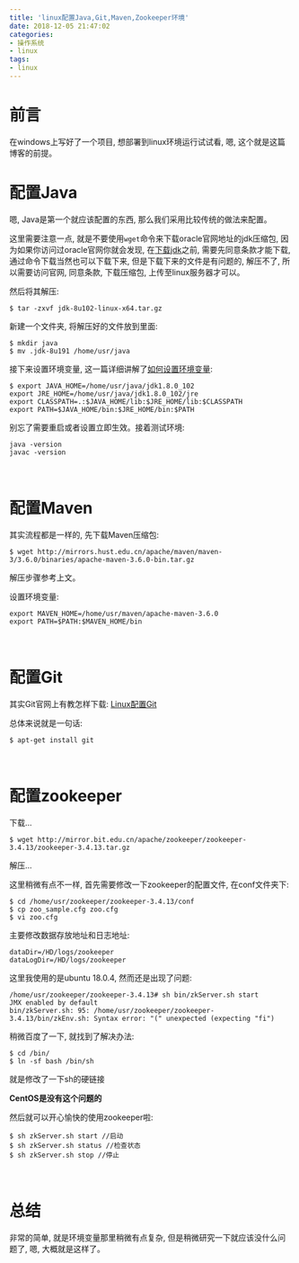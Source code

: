 ```yaml
---
title: 'linux配置Java,Git,Maven,Zookeeper环境'
date: 2018-12-05 21:47:02
categories:
- 操作系统
- linux
tags:
- linux
---
```


# 前言

在windows上写好了一个项目, 想部署到linux环境运行试试看, 嗯, 这个就是这篇博客的前提。
<!--more-->
# 配置Java

嗯, Java是第一个就应该配置的东西, 那么我们采用比较传统的做法来配置。

这里需要注意一点, 就是不要使用`wget`命令来下载oracle官网地址的jdk压缩包, 因为如果你访问过oracle官网你就会发现, 在[下载jdk](https://www.oracle.com/technetwork/java/archive-139210.html)之前, 需要先同意条款才能下载, 通过命令下载当然也可以下载下来, 但是下载下来的文件是有问题的, 解压不了, 所以需要访问官网, 同意条款, 下载压缩包, 上传至linux服务器才可以。

然后将其解压:

```shell
$ tar -zxvf jdk-8u102-linux-x64.tar.gz
```

新建一个文件夹, 将解压好的文件放到里面:

```shell
$ mkdir java
$ mv .jdk-8u191 /home/usr/java
```

接下来设置环境变量, 这一篇详细讲解了[如何设置环境变量](/operation_system/linux/linux-path-variable.html):

```shell
$ export JAVA_HOME=/home/usr/java/jdk1.8.0_102
export JRE_HOME=/home/usr/java/jdk1.8.0_102/jre
export CLASSPATH=.:$JAVA_HOME/lib:$JRE_HOME/lib:$CLASSPATH
export PATH=$JAVA_HOME/bin:$JRE_HOME/bin:$PATH
```

别忘了需要重启或者设置立即生效。接着测试环境:

```shell
java -version
javac -version
```

<br>

# 配置Maven

其实流程都是一样的, 先下载Maven压缩包:

```shell
$ wget http://mirrors.hust.edu.cn/apache/maven/maven-3/3.6.0/binaries/apache-maven-3.6.0-bin.tar.gz
```

解压步骤参考上文。

设置环境变量:

```shell
export MAVEN_HOME=/home/usr/maven/apache-maven-3.6.0
export PATH=$PATH:$MAVEN_HOME/bin
```

<br>

# 配置Git

其实Git官网上有教怎样下载: [Linux配置Git](https://git-scm.com/download/linux)

总体来说就是一句话:

```shell
$ apt-get install git
```

<br>

# 配置zookeeper

下载...

```shell
$ wget http://mirror.bit.edu.cn/apache/zookeeper/zookeeper-3.4.13/zookeeper-3.4.13.tar.gz
```

解压...

这里稍微有点不一样, 首先需要修改一下zookeeper的配置文件, 在conf文件夹下:

```shell
$ cd /home/usr/zookeeper/zookeeper-3.4.13/conf
$ cp zoo_sample.cfg zoo.cfg
$ vi zoo.cfg
```

主要修改数据存放地址和日志地址:

```shell
dataDir=/HD/logs/zookeeper
dataLogDir=/HD/logs/zookeeper
```

这里我使用的是ubuntu 18.0.4, 然而还是出现了问题:

```shell
/home/usr/zookeeper/zookeeper-3.4.13# sh bin/zkServer.sh start
JMX enabled by default
bin/zkServer.sh: 95: /home/usr/zookeeper/zookeeper-3.4.13/bin/zkEnv.sh: Syntax error: "(" unexpected (expecting "fi")
```

稍微百度了一下, 就找到了解决办法:

```shell
$ cd /bin/
$ ln -sf bash /bin/sh
```

就是修改了一下sh的硬链接

**CentOS是没有这个问题的**

然后就可以开心愉快的使用zookeeper啦:

```shell
$ sh zkServer.sh start //启动
$ sh zkServer.sh status //检查状态
$ sh zkServer.sh stop //停止
```

<br>

# 总结

非常的简单, 就是环境变量那里稍微有点复杂, 但是稍微研究一下就应该没什么问题了, 嗯, 大概就是这样了。
